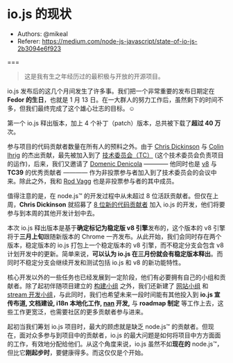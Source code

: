 # io.js 的现状

- Authors: @mikeal
- Referer: https://medium.com/node-js-javascript/state-of-io-js-2b3094e6f923

===

> 这是我有生之年经历过的最积极与开放的开源项目。

io.js 发布后的这几个月间发生了许多事。我们把一个非常重要的发布日期定在 **Fedor 的生日**，也就是 1 月 13 日。在一大群人的努力工作后，虽然剩下的时间不多，但我们最终完成了这个雄心壮志的目标。☺

第一个 io.js 释出版本，加上 4 个补丁（patch）版本，总共被下载了**超过 40 万**次。

参与项目的代码贡献者数量在所有人的预料之外。由于 [Chris Dickinson](https://github.com/chrisdickinson) 与 [Colin Ihrig](https://github.com/cjihrig) 的杰出贡献，最先被加入到了 [技术委员会（TC）](https://github.com/iojs/io.js/blob/v1.x/GOVERNANCE.md#iojs-project-governance) (这个技术委员会负责项目的运作)，后来，我们又邀请了 [Domenic Denicola](https://github.com/domenic) ———— 他同时也是 [v8](https://twitter.com/rvagg/status/558378711624343552) 与 **TC39** 的优秀贡献者 ———— 作为非投票参与者加入到了技术委员会的会议中来。除此之外，我和 [Rod Vagg](https://github.com/rvagg) 也是非投票参与者的其中成员。

值得注意的是，在 node.js™ 的开发过程中从未超过 8 位活跃贡献者。但仅在上周，**Chris Dickinson** 就招募了 [8 位新的代码贡献者](https://github.com/iojs/io.js/issues/234#issuecomment-71097752) 加入 io.js 的开发，他们将要参与到本周的其他开发计划中去。

本次 io.js 释出版本是基于**确定标记为稳定版 v8 引擎**发布的，这个版本的 v8 引擎将于**三月上旬**跟随新版本的 Chrome 一齐发布。从此开始，我们会同时存在两个版本，稳定版本的 io.js 打包上一个稳定版本的 v8 引擎，而不稳定分支会包含 v8 计划开发中的更新。简单来说，**可以认为 io.js 在三月份就会有稳定版本释出**。而同时不稳定分支会继续开发和测试包括 io.js 和 v8 的新功能特性。

核心开发以外的一些任务也已经发展到一定阶段，他们有必要拥有自己的小组和贡献者。除了起初伴随项目建立的 [构建小组](https://github.com/iojs/build) 之外，我们还新建了 [网站小组](https://github.com/iojs/website) 和 [stream 开发小组](https://github.com/iojs/readable-stream)，与此同时，我们也希望未来一段时间能有其他投入到 **io.js 宣传布道, 文档建设, i18n 本地化工作, [nan](https://github.com/rvagg/nan) 开发,** 与 **roadmap 制定** 等工作上去，这些工作更宽泛，也需要社区的更多贡献者参与进来。

起初当我们筹划 io.js 项目时，最大的顾虑就是缺乏 node.js™ 的贡献者。但现在，面对众多参与到项目中的贡献者，io.js 的最大问题是如何将项目中方方面面的工作，有效地分配给他们。从这个角度来说，io.js 虽然不如**现在的** node.js™，但比它**刚起步时**，要健康得多。而这仅仅是个开始。
